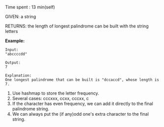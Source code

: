 Time spent : 13 min(self)

GIVEN: a string

RETURNS: the length of longest palindrome can be built with the string letters

**Example:**

```
Input:
"abccccdd"

Output:
7

Explanation:
One longest palindrome that can be built is "dccaccd", whose length is 7.
```

1. Use hashmap to store the letter frequency.
2. Several cases: cccxxx, ccxx, cccxx, c
3. If the character has even frequency, we can add it directly to the final palindrome string.
4. We can always put the (if any)odd one's extra character to the final string.
